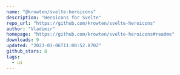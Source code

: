 ```yaml
---
name: "@krowten/svelte-heroicons"
description: "Heroicons for Svelte"
repo_url: "https://github.com/krowten/svelte-heroicons"
author: "Vladimir"
homepage: "https://github.com/krowten/svelte-heroicons#readme"
downloads: 9
updated: "2023-01-06T11:00:52.870Z"
github_stars: 8
tags: 
  - ui
---
```

